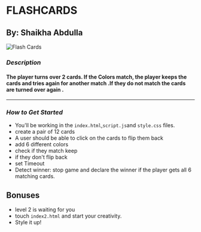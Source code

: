 # FLASHCARDS

## By: Shaikha Abdulla

![Flash Cards](https://marina-ferreira.github.io/img/tutorials/js/memory-game/memory-game.gif)

### **_Description_**

#### The player turns over 2 cards. If the Colors match, the player keeps the cards and tries again for another match .If they do not match the cards are turned over again .

---

### **_How to Get Started_**

- You'll be working in the `index.html`,`script.js`and `style.css` files.
- create a pair of 12 cards
- A user should be able to click on the cards to flip them back
- add 6 different colors
- check if they match keep
- if they don't flip back
- set Timeout
- Detect winner: stop game and declare the winner if the player gets all 6 matching cards.

## Bonuses

- level 2 is waiting for you
- touch `index2.html` and start your creativity.
- Style it up!
